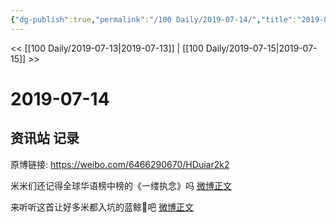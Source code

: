```yaml
---
{"dg-publish":true,"permalink":"/100 Daily/2019-07-14/","title":"2019-07-14","created":"2023-03-27T14:04:45.647+08:00","updated":"2023-03-27T14:05:07.171+08:00"}
---
```



<< [[100 Daily/2019-07-13\|2019-07-13]] | [[100 Daily/2019-07-15\|2019-07-15]] >>

# 2019-07-14

## 资讯站 记录

原博链接: https://weibo.com/6466290670/HDuiar2k2

米米们还记得全球华语榜中榜的《一缕执念》吗 [微博正文](https://m.weibo.cn/6466290670/4393865861366479)

来听听这首让好多米都入坑的蓝鲸🐋吧 [微博正文](https://m.weibo.cn/6466290670/4393884975093733)
